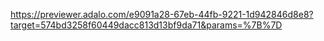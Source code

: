 https://previewer.adalo.com/e9091a28-67eb-44fb-9221-1d942846d8e8?target=574bd3258f60449dacc813d13bf9da71&params=%7B%7D
